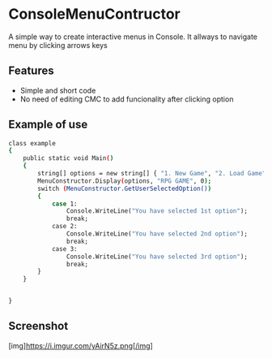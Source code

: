 # ConsoleMenuContructor
A simple way to create interactive menus in Console. It allways to navigate menu by clicking arrows keys

## Features

- Simple and short code
- No need of editing CMC to add funcionality after clicking option




## Example of use
```bash
class example
{
    public static void Main()
    {
        string[] options = new string[] { "1. New Game", "2. Load Game", "3. Exit" };
        MenuConstructor.Display(options, "RPG GAME", 0);
        switch (MenuConstructor.GetUserSelectedOption())
        {
            case 1:
                Console.WriteLine("You have selected 1st option");
                break;
            case 2:
                Console.WriteLine("You have selected 2nd option");
                break;
            case 3:
                Console.WriteLine("You have selected 3rd option");
                break;
        }
    }


}
```

## Screenshot
[img]https://i.imgur.com/yAirN5z.png[/img]

